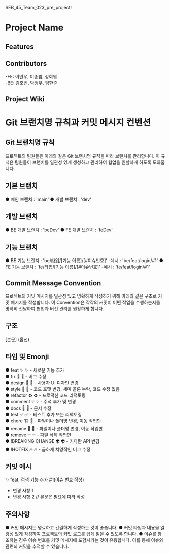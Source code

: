 SEB_45_Team_023_pre_project!

# Project Name


## Features



## Contributors

-FE: 이인우, 이종범, 정회엽  
-BE: 김호빈, 박정우, 임한준

## Project Wiki

# Git 브랜치명 규칙과 커밋 메시지 컨벤션

## Git 브랜치명 규칙

프로젝트의 팀원들은 아래와 같은 Git 브랜치명 규칙을 따라 브랜치를 관리합니다. 이 규칙은 팀원들이 브랜치를 일관성 있게 생성하고 관리하여 협업을 원할하게 하도록 도와줍니다.

## 기본 브랜치 

● 메인 브랜치 : 'main'
● 개발 브랜치 : 'dev'

## 개발 브랜치 

● BE 개발 브랜치 : 'beDev'
● FE 개발 브랜치 : 'feDev'

## 기능 브랜치 

● BE 기능 브랜치 : 'be/[타입]/[기능 이름]/[#이슈번호]' 
-예시 : 'be/feat/login/#1'
● FE 기능 브랜치 : 'fe/[타입]/[기능 이름]/[#이슈번호]'
-예시 : 'fe/feat/login/#1'

## Commit Message Convention

프로젝트의 커밋 메시지를 일관성 있고 명확하게 작성하기 위해 아래와 같은 구조로 커밋 메시지를 작성합니다. 이 Convention은 각각의 커밋이 어떤 작업을 수행하는지를 명확히 전달하여 협업과 버전 관리를 원활하게 합니다.

## 구조 

[타입]: 제목 (필수)

[본문] (옵션)

## 타입 및 Emonji 

● feat ✨ :sparkles: - 새로운 기능 추가 <br>
● fix 🐛 :bug: - 버그 수정 <br>
● design 📱 :iphone: - 사용자 UI 디자인 변경 <br>
● style 🎨 :art: - 코드 포맷 변경, 세미 콜론 누락, 코드 수정 없음 <br>
● refactor ♻️ :recycle: - 프로덕션 코드 리팩토링 <br>
● comment 💡 :bulb: - 주석 추가 및 변경 <br>
● docs 📝 :memo: - 문서 수정 <br>
● test ✅ :white_check_mark: - 테스트 추가 또는 리팩토링 <br>
● chore 🏗️ :truck: - 파일이나 폴더명 변경, 이동 작업만 <br>
● rename 🚚 :truck: - 파일이나 폴더명 변경, 이동 작업만 <br>
● remove ➖ :heavy_minus_sign: - 파일 삭제 작업만 <br>
● !BREAKING CHANGE 👽️ :alien: - 커다란 API 변경 <br>
● !HOTFIX 🔥 :fire: - 급하게 치명적인 버그 수정 <br>

## 커밋 예시

✨ feat: 검색 기능 추가 #1(이슈 번호 작성)
- 변경 사항 1
- 변경 사항 2 // 본문은 필요에 따라 작성

## 주의사항

● 커밋 메시지는 명료하고 간결하게 작성하는 것이 좋습니다.
● 커밋 타입과 내용을 일광성 있게 작성하여 프로젝트의 커밋 로그를 쉽게 읽을 수 있도록 합니다.
● 이슈를 참조하는 경우 이슈 번호를 커밋 메시지에 포함시키는 것이 유용합니다. 이를 통해 이슈와 관련되 커밋을 추적할 수 있습니다.

